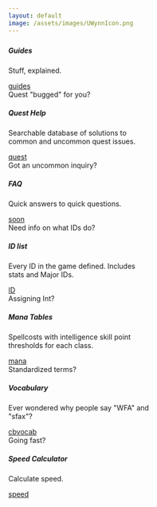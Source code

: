 ```yaml
---
layout: default
image: /assets/images/UWynnIcon.png
---
```

<div class="container justify-content-center">
  <div class="row justify-content-center">
    <div class="card text-white bg-dark mb-3 me-3 col-sm-6 text-center" style="width: 56rem;">
      <h5 class="card-header"></h5>
      <div class="card-body">
        <h5 class="card-title">Guides</h5>
        <p class="card-text">Stuff, explained.</p>
        <a href="/guides/" class="btn btn-outline-light text-light mt-auto">guides</a>
      </div>
    </div>
  </div>
  <div class="row justify-content-center">
    <div class="card text-white bg-dark mb-3 me-3 col-sm-6" style="width: 18rem;">
      <div class="card-header">
        Quest "bugged" for you?
      </div>
      <div class="card-body d-flex flex-column">
        <h5 class="card-title">Quest Help</h5>
        <p class="card-text">Searchable database of solutions to common and uncommon quest issues.</p>
        <a href="/quest/" class="btn btn-outline-light text-light mt-auto">quest</a>
      </div>
    </div>
    <div class="card text-white bg-dark mb-3 me-3 col-sm-6" style="width: 18rem;">
      <div class="card-header">
        Got an uncommon inquiry?
      </div>
      <div class="card-body d-flex flex-column">
        <h5 class="card-title">FAQ</h5>
        <p class="card-text">Quick answers to quick questions.</p>
        <a href="#" class="btn btn-outline-dark text-light mt-auto">soon</a>
      </div>
    </div>
    <div class="card text-white bg-dark mb-3 me-3 col-sm-6" style="width: 18rem;">
      <div class="card-header">
        Need info on what IDs do?
      </div>
      <div class="card-body d-flex flex-column">
        <h5 class="card-title">ID list</h5>
        <p class="card-text">Every ID in the game defined. Includes stats and Major IDs.</p>
        <a href="/ID/" class="btn btn-outline-light text-light mt-auto">ID</a>
      </div>
    </div>
    <div class="card text-white bg-dark mb-3 me-3 col-sm-6" style="width: 18rem;">
      <div class="card-header">
        Assigning Int?
      </div>
      <div class="card-body d-flex flex-column">
        <h5 class="card-title">Mana Tables</h5>
        <p class="card-text">Spellcosts with intelligence skill point thresholds for each class.</p>
        <a href="/mana/" class="btn btn-outline-light text-light mt-auto">mana</a>
      </div>
    </div>
    <div class="card text-white bg-dark mb-3 me-3 col-sm-6" style="width: 18rem;">
      <div class="card-header">
        Standardized terms?
      </div>
      <div class="card-body d-flex flex-column">
        <h5 class="card-title">Vocabulary</h5>
        <p class="card-text">Ever wondered why people say "WFA" and "sfax"?</p>
        <a href="/vocab/" class="btn btn-outline-light text-light mt-auto">cbvocab</a>
      </div>
    </div>
    <div class="card text-white bg-dark mb-3 me-3 col-sm-6" style="width: 18rem;">
      <div class="card-header">
        Going fast?
      </div>
      <div class="card-body d-flex flex-column">
        <h5 class="card-title">Speed Calculator</h5>
        <p class="card-text">Calculate speed.</p>
        <a href="/speed/" class="btn btn-outline-light text-light mt-auto">speed</a>
      </div>
    </div>
  </div>
</div>


<!--
<div class="home container justify-content-center">

  <h1 class="post-list-heading">Latest</h1>

  <ul class="post-list">
    {% for post in site.posts %}
      <li>
        <span class="post-meta">{{ post.date | date: "%b %-d, %Y" }}</span>

        <h2>
          <a class="post-link" href="{{ post.url | prepend: site.baseurl }}">{{ post.title }}</a>
        </h2>
      </li>
    {% endfor %}
  </ul>
</div>
-->
